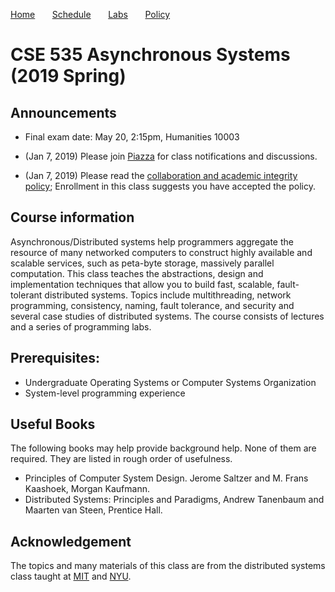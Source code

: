 

[Home](README.md) &nbsp; &nbsp; &nbsp;
[Schedule](schedule.md) &nbsp; &nbsp; &nbsp;
[Labs](labs.md) &nbsp; &nbsp; &nbsp;
[Policy](policy.md)

# CSE 535 Asynchronous Systems (2019 Spring)

## Announcements

* Final exam date: May 20, 2:15pm, Humanities 10003

* (Jan 7, 2019) Please join
[Piazza](https://piazza.com/stonybrook/spring2019/cse535) for class
notifications and discussions.
* (Jan 7, 2019) Please read the [collaboration and academic integrity
policy](policy.md); Enrollment in this class suggests you have accepted the
policy.

## Course information
Asynchronous/Distributed systems help programmers aggregate the resource of many
networked computers to construct highly available and scalable services, such as
peta-byte storage, massively parallel computation. This class teaches the
abstractions, design and implementation techniques that allow you to build fast,
scalable, fault-tolerant distributed systems. Topics include multithreading,
network programming, consistency, naming, fault tolerance, and security and
several case studies of distributed systems. The course consists of lectures and
a series of programming labs.

## Prerequisites:
 * Undergraduate Operating Systems or Computer Systems Organization
 * System-level programming experience

## Useful Books
The following books may help provide background help. None of them are required.
They are listed in rough order of usefulness.
 * Principles of Computer System Design. Jerome Saltzer and M. Frans Kaashoek,
   Morgan Kaufmann.
 * Distributed Systems: Principles and Paradigms, Andrew Tanenbaum and Maarten
   van Steen, Prentice Hall.

## Acknowledgement
The topics and many materials of this class are from the distributed systems
class taught at [MIT](https://pdos.csail.mit.edu/6.824/) and
[NYU](http://www.news.cs.nyu.edu/~jinyang/fa16-ds/index.html).
